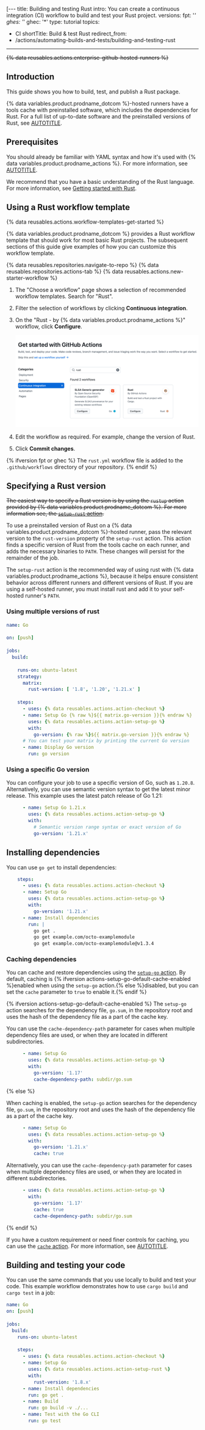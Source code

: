 [---
title: Building and testing Rust
intro: You can create a continuous integration (CI) workflow to build and test your Rust project.
versions:
  fpt: '*'
  ghes: '*'
  ghec: '*'
type: tutorial
topics:
  - CI
shortTitle: Build & test Rust
redirect_from:
  - /actions/automating-builds-and-tests/building-and-testing-rust
---

~~{% data reusables.actions.enterprise-github-hosted-runners %}~~

## Introduction

This guide shows you how to build, test, and publish a Rust package.

{% data variables.product.prodname_dotcom %}-hosted runners have a tools cache with preinstalled software, which includes the dependencies for Rust. For a full list of up-to-date software and the preinstalled versions of Rust, see [AUTOTITLE](/actions/using-github-hosted-runners/about-github-hosted-runners#preinstalled-software).

## Prerequisites

You should already be familiar with YAML syntax and how it's used with {% data variables.product.prodname_actions %}. For more information, see [AUTOTITLE](/actions/using-workflows/workflow-syntax-for-github-actions).

We recommend that you have a basic understanding of the Rust language. For more information, see [Getting started with Rust](https://www.rust-lang.org/learn).

## Using a Rust workflow template

{% data reusables.actions.workflow-templates-get-started %}

{% data variables.product.prodname_dotcom %} provides a Rust workflow template that should work for most basic Rust projects. The subsequent sections of this guide give examples of how you can customize this workflow template.

{% data reusables.repositories.navigate-to-repo %}
{% data reusables.repositories.actions-tab %}
{% data reusables.actions.new-starter-workflow %}
1. The "Choose a workflow" page shows a selection of recommended workflow templates. Search for "Rust".
1. Filter the selection of workflows by clicking **Continuous integration**.
1. On the "Rust - by {% data variables.product.prodname_actions %}" workflow, click **Configure**.

   ![Screenshot of the "Choose a workflow" page. The "Configure" button on the "Rust" workflow is highlighted with an orange outline.](/assets/images/help/actions/starter-workflow-rust.png)

1. Edit the workflow as required. For example, change the version of Rust.
1. Click **Commit changes**.

{% ifversion fpt or ghec %}
   The `rust.yml` workflow file is added to the `.github/workflows` directory of your repository.
{% endif %}

## Specifying a Rust version

~~The easiest way to specify a Rust version is by using the `rustup` action provided by {% data variables.product.prodname_dotcom %}. For more information see, the [`setup-rust` action](https://github.com/actions/setup-rust/).~~

To use a preinstalled version of Rust on a {% data variables.product.prodname_dotcom %}-hosted runner, pass the relevant version to the `rust-version` property of the `setup-rust` action. This action finds a specific version of Rust from the tools cache on each runner, and adds the necessary binaries to `PATH`. These changes will persist for the remainder of the job.

The `setup-rust` action is the recommended way of using rust with {% data variables.product.prodname_actions %}, because it helps ensure consistent behavior across different runners and different versions of Rust. If you are using a self-hosted runner, you must install rust and add it to your self-hosted runner's `PATH`.

### Using multiple versions of rust

```yaml copy
name: Go

on: [push]

jobs:
  build:

    runs-on: ubuntu-latest
    strategy:
      matrix:
        rust-version: [ '1.8', '1.20', '1.21.x' ]

    steps:
      - uses: {% data reusables.actions.action-checkout %}
      - name: Setup Go {% raw %}${{ matrix.go-version }}{% endraw %}
        uses: {% data reusables.actions.action-setup-go %}
        with:
          go-version: {% raw %}${{ matrix.go-version }}{% endraw %}
      # You can test your matrix by printing the current Go version
      - name: Display Go version
        run: go version
```

### Using a specific Go version

You can configure your job to use a specific version of Go, such as `1.20.8`. Alternatively, you can use semantic version syntax to get the latest minor release. This example uses the latest patch release of Go 1.21:

```yaml copy
      - name: Setup Go 1.21.x
        uses: {% data reusables.actions.action-setup-go %}
        with:
          # Semantic version range syntax or exact version of Go
          go-version: '1.21.x'
```

## Installing dependencies

You can use `go get` to install dependencies:

```yaml copy
    steps:
      - uses: {% data reusables.actions.action-checkout %}
      - name: Setup Go
        uses: {% data reusables.actions.action-setup-go %}
        with:
          go-version: '1.21.x'
      - name: Install dependencies
        run: |
          go get .
          go get example.com/octo-examplemodule
          go get example.com/octo-examplemodule@v1.3.4
```

### Caching dependencies

You can cache and restore dependencies using the [`setup-go` action](https://github.com/actions/setup-go). By default, caching is {% ifversion actions-setup-go-default-cache-enabled %}enabled when using the `setup-go` action.{% else %}disabled, but you can set the `cache` parameter to `true` to enable it.{% endif %}

{% ifversion actions-setup-go-default-cache-enabled %}
The `setup-go` action searches for the dependency file, `go.sum`, in the repository root and uses the hash of the dependency file as a part of the cache key.

You can use the `cache-dependency-path` parameter for cases when multiple dependency files are used, or when they are located in different subdirectories.

```yaml copy
      - name: Setup Go
        uses: {% data reusables.actions.action-setup-go %}
        with:
          go-version: '1.17'
          cache-dependency-path: subdir/go.sum
```

{% else %}

When caching is enabled, the `setup-go` action searches for the dependency file, `go.sum`, in the repository root and uses the hash of the dependency file as a part of the cache key.

```yaml copy
      - name: Setup Go
        uses: {% data reusables.actions.action-setup-go %}
        with:
          go-version: '1.21.x'
          cache: true
```

Alternatively, you can use the `cache-dependency-path` parameter for cases when multiple dependency files are used, or when they are located in different subdirectories.

```yaml copy
      - uses: {% data reusables.actions.action-setup-go %}
        with:
          go-version: '1.17'
          cache: true
          cache-dependency-path: subdir/go.sum
```

{% endif %}

If you have a custom requirement or need finer controls for caching, you can use the [`cache` action](https://github.com/marketplace/actions/cache). For more information, see [AUTOTITLE](/actions/using-workflows/caching-dependencies-to-speed-up-workflows).

## Building and testing your code

You can use the same commands that you use locally to build and test your code. This example workflow demonstrates how to use `cargo build` and `cargo test` in a job:

```yaml copy
name: Go
on: [push]

jobs:
  build:
    runs-on: ubuntu-latest

    steps:
      - uses: {% data reusables.actions.action-checkout %}
      - name: Setup Go
        uses: {% data reusables.actions.action-setup-rust %}
        with:
          rust-version: '1.8.x'
      - name: Install dependencies
        run: go get .
      - name: Build
        run: go build -v ./...
      - name: Test with the Go CLI
        run: go test
```
